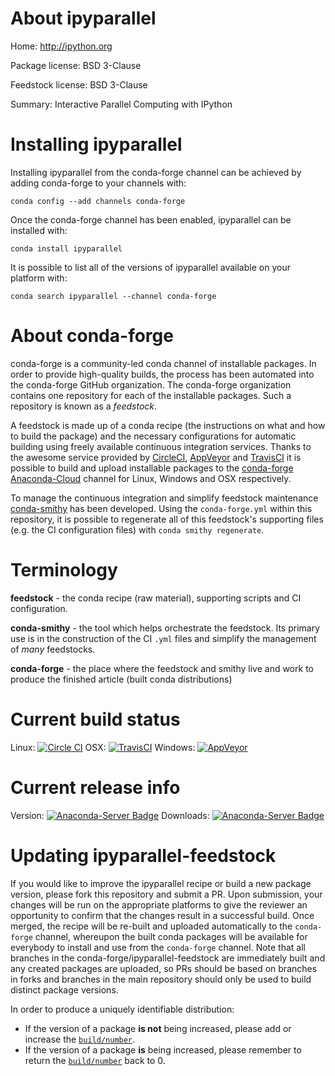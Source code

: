 About ipyparallel
=================

Home: http://ipython.org

Package license: BSD 3-Clause

Feedstock license: BSD 3-Clause

Summary: Interactive Parallel Computing with IPython



Installing ipyparallel
======================

Installing ipyparallel from the conda-forge channel can be achieved by adding conda-forge to your channels with:

```
conda config --add channels conda-forge
```

Once the conda-forge channel has been enabled, ipyparallel can be installed with:

```
conda install ipyparallel
```

It is possible to list all of the versions of ipyparallel available on your platform with:

```
conda search ipyparallel --channel conda-forge
```


About conda-forge
=================

conda-forge is a community-led conda channel of installable packages.
In order to provide high-quality builds, the process has been automated into the
conda-forge GitHub organization. The conda-forge organization contains one repository
for each of the installable packages. Such a repository is known as a *feedstock*.

A feedstock is made up of a conda recipe (the instructions on what and how to build
the package) and the necessary configurations for automatic building using freely
available continuous integration services. Thanks to the awesome service provided by
[CircleCI](https://circleci.com/), [AppVeyor](http://www.appveyor.com/)
and [TravisCI](https://travis-ci.org/) it is possible to build and upload installable
packages to the [conda-forge](https://anaconda.org/conda-forge)
[Anaconda-Cloud](http://docs.anaconda.org/) channel for Linux, Windows and OSX respectively.

To manage the continuous integration and simplify feedstock maintenance
[conda-smithy](http://github.com/conda-forge/conda-smithy) has been developed.
Using the ``conda-forge.yml`` within this repository, it is possible to regenerate all of
this feedstock's supporting files (e.g. the CI configuration files) with ``conda smithy regenerate``.


Terminology
===========

**feedstock** - the conda recipe (raw material), supporting scripts and CI configuration.

**conda-smithy** - the tool which helps orchestrate the feedstock.
                   Its primary use is in the construction of the CI ``.yml`` files
                   and simplify the management of *many* feedstocks.

**conda-forge** - the place where the feedstock and smithy live and work to
                  produce the finished article (built conda distributions)

Current build status
====================

Linux: [![Circle CI](https://circleci.com/gh/conda-forge/ipyparallel-feedstock.svg?style=shield)](https://circleci.com/gh/conda-forge/ipyparallel-feedstock)
OSX: [![TravisCI](https://travis-ci.org/conda-forge/ipyparallel-feedstock.svg?branch=master)](https://travis-ci.org/conda-forge/ipyparallel-feedstock)
Windows: [![AppVeyor](https://ci.appveyor.com/api/projects/status/github/conda-forge/ipyparallel-feedstock?svg=True)](https://ci.appveyor.com/project/conda-forge/ipyparallel-feedstock/branch/master)

Current release info
====================
Version: [![Anaconda-Server Badge](https://anaconda.org/conda-forge/ipyparallel/badges/version.svg)](https://anaconda.org/conda-forge/ipyparallel)
Downloads: [![Anaconda-Server Badge](https://anaconda.org/conda-forge/ipyparallel/badges/downloads.svg)](https://anaconda.org/conda-forge/ipyparallel)


Updating ipyparallel-feedstock
==============================

If you would like to improve the ipyparallel recipe or build a new
package version, please fork this repository and submit a PR. Upon submission,
your changes will be run on the appropriate platforms to give the reviewer an
opportunity to confirm that the changes result in a successful build. Once
merged, the recipe will be re-built and uploaded automatically to the
`conda-forge` channel, whereupon the built conda packages will be available for
everybody to install and use from the `conda-forge` channel.
Note that all branches in the conda-forge/ipyparallel-feedstock are
immediately built and any created packages are uploaded, so PRs should be based
on branches in forks and branches in the main repository should only be used to
build distinct package versions.

In order to produce a uniquely identifiable distribution:
 * If the version of a package **is not** being increased, please add or increase
   the [``build/number``](http://conda.pydata.org/docs/building/meta-yaml.html#build-number-and-string).
 * If the version of a package **is** being increased, please remember to return
   the [``build/number``](http://conda.pydata.org/docs/building/meta-yaml.html#build-number-and-string)
   back to 0.

